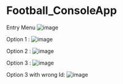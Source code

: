 ﻿# Football_ConsoleApp
Entry Menu
![image](https://github.com/user-attachments/assets/b5bcae10-e447-4649-9d1c-d186e3e77938)

Option 1 :
![image](https://github.com/user-attachments/assets/61acf49a-f549-4d2b-aeb9-235a0be3821a)

Option 2 :
![image](https://github.com/user-attachments/assets/2859a201-1510-495e-b0d5-160822deb00e)

Option 3 : 
![image](https://github.com/user-attachments/assets/0bf53a5c-1009-4d02-9a9d-b6311561bb65)

Option 3 with wrong Id:
![image](https://github.com/user-attachments/assets/be6d4e6e-20b5-4c1a-969a-b92efa3d8efc)
